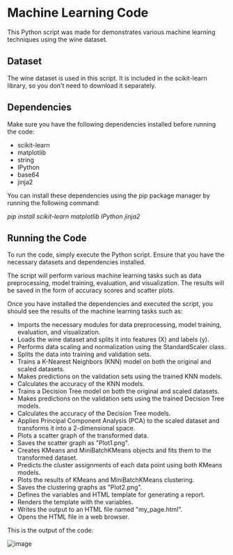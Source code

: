 # Machine Learning Code

This Python script was made for demonstrates various machine learning techniques using the wine dataset.

## Dataset
The wine dataset is used in this script. It is included in the scikit-learn library, so you don't need to download it separately.

## Dependencies
Make sure you have the following dependencies installed before running the code:

- scikit-learn
- matplotlib
- string
- IPython
- base64
- jinja2

You can install these dependencies using the pip package manager by running the following command:

_pip install scikit-learn matplotlib IPython jinja2_


## Running the Code

To run the code, simply execute the Python script. Ensure that you have the necessary datasets and dependencies installed.

The script will perform various machine learning tasks such as data preprocessing, model training, evaluation, and visualization. The results will be saved in the form of accuracy scores and scatter plots.

Once you have installed the dependencies and executed the script, you should see the results of the machine learning tasks such as:

- Imports the necessary modules for data preprocessing, model training, evaluation, and visualization.
- Loads the wine dataset and splits it into features (X) and labels (y).
- Performs data scaling and normalization using the StandardScaler class.
- Splits the data into training and validation sets.
- Trains a K-Nearest Neighbors (KNN) model on both the original and scaled datasets.
- Makes predictions on the validation sets using the trained KNN models.
- Calculates the accuracy of the KNN models.
- Trains a Decision Tree model on both the original and scaled datasets.
- Makes predictions on the validation sets using the trained Decision Tree models.
- Calculates the accuracy of the Decision Tree models.
- Applies Principal Component Analysis (PCA) to the scaled dataset and transforms it into a 2-dimensional space.
- Plots a scatter graph of the transformed data.
- Saves the scatter graph as "Plot1.png".
- Creates KMeans and MiniBatchKMeans objects and fits them to the transformed dataset.
- Predicts the cluster assignments of each data point using both KMeans models.
- Plots the results of KMeans and MiniBatchKMeans clustering.
- Saves the clustering graphs as "Plot2.png".
- Defines the variables and HTML template for generating a report.
- Renders the template with the variables.
- Writes the output to an HTML file named "my_page.html".
- Opens the HTML file in a web browser.

This is the output of the code:

![image](https://github.com/arkanoeth/MachineLearning/assets/62271657/4de5398a-e953-4f62-90e5-d16462fed963)


